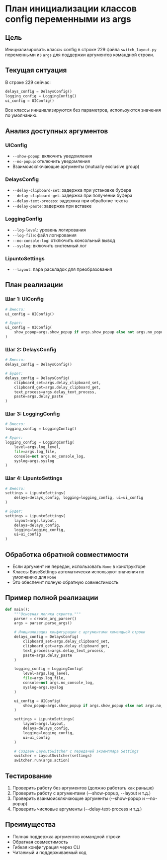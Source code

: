 # План инициализации классов config переменными из args

## Цель
Инициализировать классы config в строке 229 файла `switch_layout.py` переменными из `args` для поддержки аргументов командной строки.

## Текущая ситуация
В строке 229 сейчас:
```python
delays_config = DelaysConfig()
logging_config = LoggingConfig()
ui_config = UIConfig()
```

Все классы инициализируются без параметров, используются значения по умолчанию.

## Анализ доступных аргументов

### UIConfig
- `--show-popup`: включить уведомления
- `--no-popup`: отключить уведомления
- Взаимоисключающие аргументы (mutually exclusive group)

### DelaysConfig
- `--delay-clipboard-set`: задержка при установке буфера
- `--delay-clipboard-get`: задержка при получении буфера
- `--delay-text-process`: задержка при обработке текста
- `--delay-paste`: задержка при вставке

### LoggingConfig
- `--log-level`: уровень логирования
- `--log-file`: файл логирования
- `--no-console-log`: отключить консольный вывод
- `--syslog`: включить системный лог

### LipuntoSettings
- `--layout`: пара раскладок для преобразования

## План реализации

### Шаг 1: UIConfig
```python
# Вместо:
ui_config = UIConfig()

# Будет:
ui_config = UIConfig(
    show_popup=args.show_popup if args.show_popup else not args.no_popup
)
```

### Шаг 2: DelaysConfig
```python
# Вместо:
delays_config = DelaysConfig()

# Будет:
delays_config = DelaysConfig(
    clipboard_set=args.delay_clipboard_set,
    clipboard_get=args.delay_clipboard_get,
    text_process=args.delay_text_process,
    paste=args.delay_paste
)
```

### Шаг 3: LoggingConfig
```python
# Вместо:
logging_config = LoggingConfig()

# Будет:
logging_config = LoggingConfig(
    level=args.log_level,
    file=args.log_file,
    console=not args.no_console_log,
    syslog=args.syslog
)
```

### Шаг 4: LipuntoSettings
```python
# Вместо:
settings = LipuntoSettings(
    delays=delays_config, logging=logging_config, ui=ui_config
)

# Будет:
settings = LipuntoSettings(
    layout=args.layout,
    delays=delays_config,
    logging=logging_config,
    ui=ui_config
)
```

## Обработка обратной совместимости
- Если аргумент не передан, использовать `None` в конструкторе
- Классы BaseSettings автоматически используют значения по умолчанию для `None`
- Это обеспечит полную обратную совместимость

## Пример полной реализации
```python
def main():
    """Основная логика скрипта."""
    parser = create_arg_parser()
    args = parser.parse_args()

    # Инициализация конфигурации с аргументами командной строки
    delays_config = DelaysConfig(
        clipboard_set=args.delay_clipboard_set,
        clipboard_get=args.delay_clipboard_get,
        text_process=args.delay_text_process,
        paste=args.delay_paste
    )

    logging_config = LoggingConfig(
        level=args.log_level,
        file=args.log_file,
        console=not args.no_console_log,
        syslog=args.syslog
    )

    ui_config = UIConfig(
        show_popup=args.show_popup if args.show_popup else not args.no_popup
    )

    settings = LipuntoSettings(
        layout=args.layout,
        delays=delays_config,
        logging=logging_config,
        ui=ui_config
    )

    # Создаем LayoutSwitcher с передачей экземпляра Settings
    switcher = LayoutSwitcher(settings)
    switcher.run(args.action)
```

## Тестирование
1. Проверить работу без аргументов (должно работать как раньше)
2. Проверить работу с аргументами (--show-popup, --layout и т.д.)
3. Проверить взаимоисключающие аргументы (--show-popup и --no-popup)
4. Проверить числовые аргументы (--delay-text-process и т.д.)

## Преимущества
- Полная поддержка аргументов командной строки
- Обратная совместимость
- Гибкая конфигурация через CLI
- Читаемый и поддерживаемый код